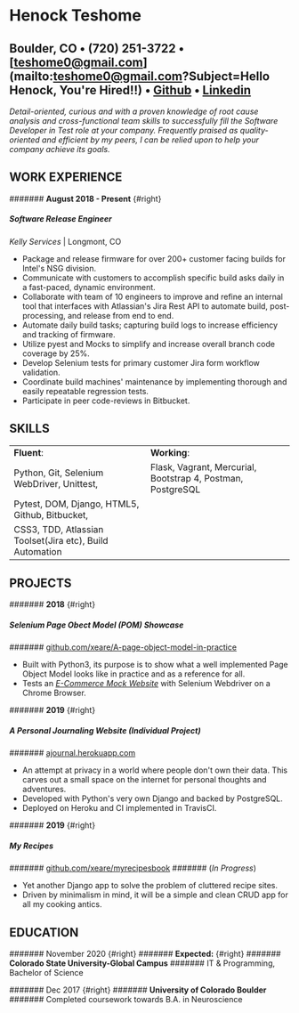 Henock Teshome
========================

 Boulder, CO • (720) 251-3722 • [teshome0@gmail.com](mailto:teshome0@gmail.com?Subject=Hello Henock, You're Hired!!) • [Github](https://github.com/xeare) • [Linkedin](https://www.linkedin.com/in/henock-teshome/)
---------
*Detail-oriented, curious and with a proven knowledge of root cause analysis and cross-functional team skills to successfully fill the Software Developer in Test role at your company. Frequently praised as quality-oriented and efficient by my peers, I can be relied upon to help your company achieve its goals.*

WORK EXPERIENCE
---------

####### **August 2018 - Present** {#right}
##### Software Release Engineer
*Kelly Services* | Longmont, CO

* Package and release firmware for over 200+ customer facing builds for Intel's NSG division.
* Communicate with customers to accomplish specific build asks daily in a fast-paced, dynamic environment.
* Collaborate with team of 10 engineers to improve and refine an internal tool that interfaces with Atlassian's Jira Rest API to automate build, post-processing, and release from end to end.
* Automate daily build tasks; capturing build logs to increase efficiency and tracking of firmware.
* Utilize pyest and Mocks to simplify and increase overall branch code coverage by 25%.
* Develop Selenium tests for primary customer Jira form workflow validation.
* Coordinate build machines' maintenance by implementing thorough and easily repeatable regression tests.
* Participate in peer code-reviews in Bitbucket.


SKILLS
---------

|                                                            |                                                                   |
|------------------------------------------------------------|-------------------------------------------------------------------|
|         **Fluent**:                                        |   **Working**:                                                    |
|           Python, Git, Selenium WebDriver, Unittest,       |      Flask, Vagrant, Mercurial, Bootstrap 4, Postman, PostgreSQL  |
|           Pytest, DOM, Django, HTML5, Github, Bitbucket,   |                                                                   |
|           CSS3, TDD, Atlassian Toolset(Jira etc), Build Automation|                                                            |


PROJECTS
---------
####### **2018** {#right}
##### **Selenium Page Obect Model (POM)** Showcase
####### [github.com/xeare/A-page-object-model-in-practice](https://github.com/xeare/A-page-object-model-in-practice)
* Built with Python3, its purpose is to show what a well implemented Page Object Model looks like in practice and as a reference for all.
* Tests an [*E-Commerce Mock Website*](http://automationpractice.com/index.php) with Selenium Webdriver on a Chrome Browser.


####### **2019** {#right}
#####  A Personal Journaling Website (Individual Project)
####### [ajournal.herokuapp.com](https://ajournal.herokuapp.com)
* An attempt at privacy in a world where people don't own their data. This carves out a small space on the internet for personal thoughts and adventures.
* Developed with Python's very own Django and backed by PostgreSQL.
* Deployed on Heroku and CI implemented in TravisCI.

####### **2019** {#right}
##### My Recipes
####### [github.com/xeare/myrecipesbook](https://github.com/xeare/myrecipesbook)
####### (*In Progress*)
* Yet another Django app to solve the problem of cluttered recipe sites.
* Driven by minimalism in mind, it will be a simple and clean CRUD app for all my cooking antics.


EDUCATION
---------
####### November 2020 {#right}
####### **Expected:** {#right}
####### **Colorado State University-Global Campus**
####### IT & Programming, Bachelor of Science

####### Dec 2017 {#right}
####### **University of Colorado Boulder**
####### Completed coursework towards B.A. in Neuroscience
